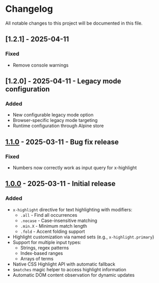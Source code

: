 # Changelog

All notable changes to this project will be documented in this file.

## [1.2.1] - 2025-04-11

### Fixed
- Remove console warnings

## [1.2.0] - 2025-04-11 - Legacy mode configuration

### Added
- New configurable legacy mode option
- Browser-specific legacy mode targeting
- Runtime configuration through Alpine store

## [1.1.0] - 2025-03-11 - Bug fix release

### Fixed
- Numbers now correctly work as input query for x-highlight

## [1.0.0] - 2025-03-11 - Initial release

### Added
- `x-highlight` directive for text highlighting with modifiers:
  - `.all` - Find all occurrences
  - `.nocase` - Case-insensitive matching
  - `.min.X` - Minimum match length
  - `.fold` - Accent folding support
- Highlight customization via named sets (e.g., `x-highlight.primary`)
- Support for multiple input types:
  - Strings, regex patterns
  - Index-based ranges
  - Arrays of terms
- Native CSS Highlight API with automatic fallback
- `$matches` magic helper to access highlight information
- Automatic DOM content observation for dynamic updates

[1.1.0]: https://github.com/trych/alpine-highlight/releases/tag/v1.2.1
[1.1.0]: https://github.com/trych/alpine-highlight/releases/tag/v1.2.0
[1.1.0]: https://github.com/trych/alpine-highlight/releases/tag/v1.1.0
[1.0.0]: https://github.com/trych/alpine-highlight/releases/tag/v1.0.0